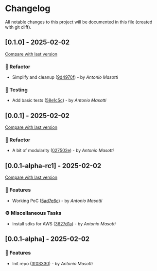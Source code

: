 # Changelog

All notable changes to this project will be documented in this file (created with git cliff).

## [0.1.0] - 2025-02-02

[Compare with last version](https://github.com/amasotti/bedrock-hello-world/compare/027502e9b376048ee57e3cc47f1bd3794cfcc0f2..58e1c5c07091be167b7b497d2e4cdcb91e3ff750)
### 🚜 Refactor

- Simplify and cleanup ([9d4970f](https://github.com/amasotti/bedrock-hello-world/commit/9d4970f1c9246595998f108ea0f8e9665e9c2385)) - by _Antonio Masotti_

### 🧪 Testing

- Add basic tests ([58e1c5c](https://github.com/amasotti/bedrock-hello-world/commit/58e1c5c07091be167b7b497d2e4cdcb91e3ff750)) - by _Antonio Masotti_

## [0.0.1] - 2025-02-02

[Compare with last version](https://github.com/amasotti/bedrock-hello-world/compare/5ad7e6c690bdebcdf2b65a2694a2367d1672480f..027502e9b376048ee57e3cc47f1bd3794cfcc0f2)
### 🚜 Refactor

- A bit of modularity ([027502e](https://github.com/amasotti/bedrock-hello-world/commit/027502e9b376048ee57e3cc47f1bd3794cfcc0f2)) - by _Antonio Masotti_

## [0.0.1-alpha-rc1] - 2025-02-02

[Compare with last version](https://github.com/amasotti/bedrock-hello-world/compare/3f03330ed67ed9991c3938be71aa268316080677..5ad7e6c690bdebcdf2b65a2694a2367d1672480f)
### 🚀 Features

- Working PoC ([5ad7e6c](https://github.com/amasotti/bedrock-hello-world/commit/5ad7e6c690bdebcdf2b65a2694a2367d1672480f)) - by _Antonio Masotti_

### ⚙️ Miscellaneous Tasks

- Install sdks for AWS ([3627d1a](https://github.com/amasotti/bedrock-hello-world/commit/3627d1ad48e17c53c73705b8ba6ad4f22b3f6fa2)) - by _Antonio Masotti_

## [0.0.1-alpha] - 2025-02-02

### 🚀 Features

- Init repo ([3f03330](https://github.com/amasotti/bedrock-hello-world/commit/3f03330ed67ed9991c3938be71aa268316080677)) - by _Antonio Masotti_

<!-- generated by git-cliff -->
